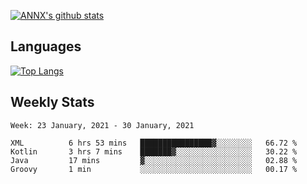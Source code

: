 [![ANNX's github stats](https://github-readme-stats.vercel.app/api?username=NXAN2901&count_private=true&show_icons=true&theme=vue)](https://github.com/NXAN2901)

## Languages
[![Top Langs](https://github-readme-stats.vercel.app/api/top-langs/?username=NXAN2901)](https://github.com/NXAN2901)

## Weekly Stats
<!--START_SECTION:waka-->
```text
Week: 23 January, 2021 - 30 January, 2021

XML          6 hrs 53 mins   ████████████████▓░░░░░░░░   66.72 % 
Kotlin       3 hrs 7 mins    ███████▓░░░░░░░░░░░░░░░░░   30.22 % 
Java         17 mins         ▓░░░░░░░░░░░░░░░░░░░░░░░░   02.88 % 
Groovy       1 min           ░░░░░░░░░░░░░░░░░░░░░░░░░   00.17 % 
```
<!--END_SECTION:waka-->

